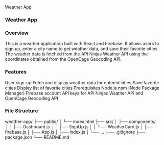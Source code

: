 Weather App

### Weather App

### Overview
This is a weather application built with React and Firebase. It allows users to sign up, enter a city name to get weather data, and save their favorite cities. The weather data is fetched from the API Ninjas Weather API using the coordinates obtained from the OpenCage Geocoding API.

### Features
User sign-up
Fetch and display weather data for entered cities
Save favorite cities
Display list of favorite cities
Prerequisites
Node.js
npm (Node Package Manager)
Firebase account
API keys for API Ninjas Weather API and OpenCage Geocoding API

### File Structure
weather-app/
├── public/
│   └── index.html
├── src/
│   ├── components/
│   │   ├── Dashboard.js
│   │   ├── SignUp.js
│   │   └── WeatherCard.js
│   ├── firebase.js
│   ├── App.js
│   ├── index.js
│   └── ...
├── .gitignore
├── package.json
└── README.md
